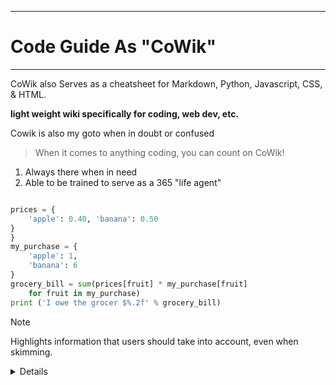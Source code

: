********
# Code Guide As "CoWik"
*******


<footer>

 
 <p>CoWik also Serves as a cheatsheet for Markdown, Python, Javascript, CSS, & HTML.</p>


 
 __light weight wiki specifically for coding, web dev, etc.__

 

 <p>Cowik is also my goto when in doubt or confused</p>

 <footer>

  > When it comes to anything coding, you can count on CoWik! 
  

  1. Always there when in need 
  2. Able to be trained to serve as a 365 "life agent"


````python

prices = {
    'apple': 0.40, 'banana': 0.50
}
}
my_purchase = {
    'apple': 1,
    'banana': 6
}
grocery_bill = sum(prices[fruit] * my_purchase[fruit]
    for fruit in my_purchase)
print ('I owe the grocer $%.2f' % grocery_bill)
````


> [!NOTE]
> Highlights information that users should take into account, even when skimming.

 <details>
  <h3>365/"life"  Agentee AI</h3>
input("What's your name?: ")
  
LAgentee AI: "I'm LAgentee AI. 
I'm here for all your coding doubts and


|-----:|-----------|
|     1| Python|
|     2| CSS    |CNN
|     3| Javascript       |
|     4| HTML.    |

</details>

